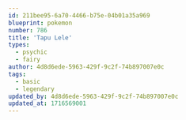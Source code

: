 ```yaml
---
id: 211bee95-6a70-4466-b75e-04b01a35a969
blueprint: pokemon
number: 786
title: 'Tapu Lele'
types:
  - psychic
  - fairy
author: 4d8d6ede-5963-429f-9c2f-74b897007e0c
tags:
  - basic
  - legendary
updated_by: 4d8d6ede-5963-429f-9c2f-74b897007e0c
updated_at: 1716569001
---
```

